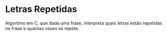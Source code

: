# Letras Repetidas
Algoritmo em C, que dada uma frase, interpreta quais letras estão repetidas na frase e quantas vezes se repete.
